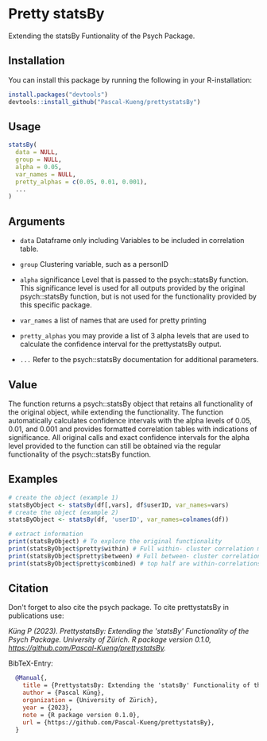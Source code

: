 # Pretty statsBy

Extending the statsBy Funtionality of the Psych Package.

## Installation 
You can install this package by running the following in your R-installation:

``` r
install.packages("devtools")
devtools::install_github("Pascal-Kueng/prettystatsBy")
```

## Usage

``` r
statsBy(
  data = NULL,
  group = NULL,
  alpha = 0.05,
  var_names = NULL,
  pretty_alphas = c(0.05, 0.01, 0.001),
  ...
)
```

## Arguments

-   `data` Dataframe only including Variables to be included in correlation table.

-   `group` Clustering variable, such as a personID

-   `alpha` significance Level that is passed to the psych::statsBy function. This significance level is used for all outputs provided by the original psych::statsBy function, but is not used for the functionality provided by this specific package.

-   `var_names` a list of names that are used for pretty printing

-   `pretty_alphas` you may provide a list of 3 alpha levels that are used to calculate the confidence interval for the prettystatsBy output.

-   `...` Refer to the psych::statsBy documentation for additional parameters.

## Value

The function returns a psych::statsBy object that retains all functionality of the original object, while extending the functionality. The function automatically calculates confidence intervals with the alpha levels of 0.05, 0.01, and 0.001 and provides formatted correlation tables with indications of significance. All original calls and exact confidence intervals for the alpha level provided to the function can still be obtained via the regular functionality of the psych::statsBy function.

## Examples

``` r
# create the object (example 1)
statsByObject <- statsBy(df[,vars], df$userID, var_names=vars)
# create the object (example 2)
statsByObject <- statsBy(df, 'userID', var_names=colnames(df))

# extract information
print(statsByObject) # To explore the original functionality
print(statsByObject$pretty$within) # Full within- cluster correlation matrix
print(statsByObject$pretty$between) # Full between- cluster correlation matrix
print(statsByObject$pretty$combined) # top half are within-correlations, bottom half are between correlations.
```

## Citation

Don't forget to also cite the psych package. To cite prettystatsBy in publications use:

*Küng P (2023). PrettystatsBy: Extending the 'statsBy' Functionality of the Psych Package. University of Zürich. R package version 0.1.0, <https://github.com/Pascal-Kueng/prettystatsBy>.*

BibTeX-Entry:

``` bibtex
  @Manual{,
    title = {PrettystatsBy: Extending the 'statsBy' Functionality of the Psych Package},
    author = {Pascal Küng},
    organization = {University of Zürich},
    year = {2023},
    note = {R package version 0.1.0},
    url = {https://github.com/Pascal-Kueng/prettystatsBy},
  }
```

